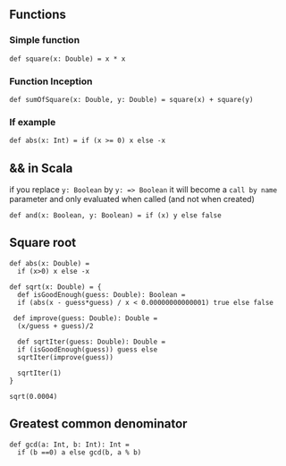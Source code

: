## Functions
### Simple function
``` 
def square(x: Double) = x * x
```
### Function Inception
``` 
def sumOfSquare(x: Double, y: Double) = square(x) + square(y)
```
### If example
``` 
def abs(x: Int) = if (x >= 0) x else -x
```
## && in Scala
if you replace `y: Boolean` by `y: => Boolean` it will become a `call by name` parameter and only evaluated when called (and not when created)
``` 
def and(x: Boolean, y: Boolean) = if (x) y else false
```

## Square root
```
def abs(x: Double) =  
  if (x>0) x else -x  
  
def sqrt(x: Double) = {  
  def isGoodEnough(guess: Double): Boolean =  
  if (abs(x - guess*guess) / x < 0.00000000000001) true else false  
  
 def improve(guess: Double): Double =  
  (x/guess + guess)/2  
  
  def sqrtIter(guess: Double): Double =  
  if (isGoodEnough(guess)) guess else  
  sqrtIter(improve(guess))  
  
  sqrtIter(1)  
}  
  
sqrt(0.0004)
```

## Greatest common denominator
```
def gcd(a: Int, b: Int): Int =  
  if (b ==0) a else gcd(b, a % b)
```
<!--stackedit_data:
eyJoaXN0b3J5IjpbMTM0MDI0MzgxNCwtNjE0MjAyMDQ2LC0xNj
U1NTUzMTMsLTEzNTgyOTYzMTAsMTgxMzE3MzE2MCw5MjE1Mzc4
ODRdfQ==
-->